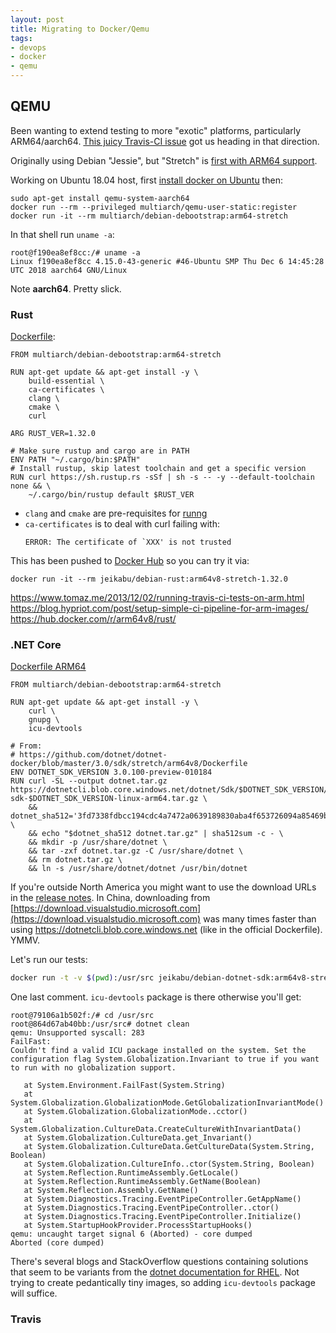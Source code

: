 ```yaml
---
layout: post
title: Migrating to Docker/Qemu
tags:
- devops
- docker
- qemu
---
```



## QEMU

Been wanting to extend testing to more "exotic" platforms, particularly ARM64/aarch64.  [This juicy Travis-CI issue](https://github.com/travis-ci/travis-ci/issues/3376) got us heading in that direction.

Originally using Debian "Jessie", but "Stretch" is [first with ARM64 support](https://wiki.debian.org/LTS).

Working on Ubuntu 18.04 host, first [install docker on Ubuntu](https://docs.docker.com/install/linux/docker-ce/ubuntu/) then:
```
sudo apt-get install qemu-system-aarch64
docker run --rm --privileged multiarch/qemu-user-static:register
docker run -it --rm multiarch/debian-debootstrap:arm64-stretch
```

In that shell run `uname -a`:
```
root@f190ea8ef8cc:/# uname -a
Linux f190ea8ef8cc 4.15.0-43-generic #46-Ubuntu SMP Thu Dec 6 14:45:28 UTC 2018 aarch64 GNU/Linux
```

Note __aarch64__.  Pretty slick.

### Rust

[Dockerfile](https://github.com/jeikabu/runng/blob/docker_arm64/Dockerfile):
```docker
FROM multiarch/debian-debootstrap:arm64-stretch

RUN apt-get update && apt-get install -y \
    build-essential \
    ca-certificates \
    clang \
    cmake \
    curl

ARG RUST_VER=1.32.0

# Make sure rustup and cargo are in PATH
ENV PATH "~/.cargo/bin:$PATH"
# Install rustup, skip latest toolchain and get a specific version
RUN curl https://sh.rustup.rs -sSf | sh -s -- -y --default-toolchain none && \
    ~/.cargo/bin/rustup default $RUST_VER
```

- `clang` and `cmake` are pre-requisites for [runng](https://github.com/jeikabu/runng)
- `ca-certificates` is to deal with curl failing with:
    ```
    ERROR: The certificate of `XXX' is not trusted
    ```

This has been pushed to [Docker Hub](https://cloud.docker.com/u/jeikabu/repository/docker/jeikabu/debian-rust) so you can try it via:
```
docker run -it --rm jeikabu/debian-rust:arm64v8-stretch-1.32.0
```

https://www.tomaz.me/2013/12/02/running-travis-ci-tests-on-arm.html
https://blog.hypriot.com/post/setup-simple-ci-pipeline-for-arm-images/
https://hub.docker.com/r/arm64v8/rust/

### .NET Core

[Dockerfile ARM64](https://github.com/dotnet/dotnet-docker/blob/master/3.0/sdk/stretch/arm64v8/Dockerfile)

```docker
FROM multiarch/debian-debootstrap:arm64-stretch

RUN apt-get update && apt-get install -y \
    curl \
    gnupg \
    icu-devtools

# From:
# https://github.com/dotnet/dotnet-docker/blob/master/3.0/sdk/stretch/arm64v8/Dockerfile
ENV DOTNET_SDK_VERSION 3.0.100-preview-010184
RUN curl -SL --output dotnet.tar.gz https://dotnetcli.blob.core.windows.net/dotnet/Sdk/$DOTNET_SDK_VERSION/dotnet-sdk-$DOTNET_SDK_VERSION-linux-arm64.tar.gz \
    && dotnet_sha512='3fd7338fdbcc194cdc4a7472a0639189830aba4f653726094a85469b383bd3dc005e3dad4427fee398f76b40b415cbd21b462bd68af21169b283f44325598305' \
    && echo "$dotnet_sha512 dotnet.tar.gz" | sha512sum -c - \
    && mkdir -p /usr/share/dotnet \
    && tar -zxf dotnet.tar.gz -C /usr/share/dotnet \
    && rm dotnet.tar.gz \
    && ln -s /usr/share/dotnet/dotnet /usr/bin/dotnet
```

If you're outside North America you might want to use the download URLs in the [release notes](https://github.com/dotnet/core/tree/master/release-notes).  In China, downloading from [https://download.visualstudio.microsoft.com](https://download.visualstudio.microsoft.com) was many times faster than using https://dotnetcli.blob.core.windows.net (like in the official Dockerfile).  YMMV.

Let's run our tests:
```bash
docker run -t -v $(pwd):/usr/src jeikabu/debian-dotnet-sdk:arm64v8-stretch /bin/bash -c "cd /usr/src; dotnet test"
```

One last comment.  `icu-devtools` package is there otherwise you'll get:
```
root@79106a1b502f:/# cd /usr/src
root@864d67ab40bb:/usr/src# dotnet clean
qemu: Unsupported syscall: 283
FailFast:
Couldn't find a valid ICU package installed on the system. Set the configuration flag System.Globalization.Invariant to true if you want to run with no globalization support.

   at System.Environment.FailFast(System.String)
   at System.Globalization.GlobalizationMode.GetGlobalizationInvariantMode()
   at System.Globalization.GlobalizationMode..cctor()
   at System.Globalization.CultureData.CreateCultureWithInvariantData()
   at System.Globalization.CultureData.get_Invariant()
   at System.Globalization.CultureData.GetCultureData(System.String, Boolean)
   at System.Globalization.CultureInfo..ctor(System.String, Boolean)
   at System.Reflection.RuntimeAssembly.GetLocale()
   at System.Reflection.RuntimeAssembly.GetName(Boolean)
   at System.Reflection.Assembly.GetName()
   at System.Diagnostics.Tracing.EventPipeController.GetAppName()
   at System.Diagnostics.Tracing.EventPipeController..ctor()
   at System.Diagnostics.Tracing.EventPipeController.Initialize()
   at System.StartupHookProvider.ProcessStartupHooks()
qemu: uncaught target signal 6 (Aborted) - core dumped
Aborted (core dumped)
```

There's several blogs and StackOverflow questions containing solutions that seem to be variants from the [dotnet documentation for RHEL](https://github.com/dotnet/core/blob/master/Documentation/build-and-install-rhel6-prerequisites.md).  Not trying to create pedantically tiny images, so adding `icu-devtools` package will suffice.

### Travis

